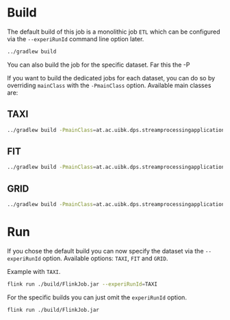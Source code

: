 # Build
The default build of this job is a monolithic job `ETL` which can be configured via the `--experiRunId` command line option later.

```bash
../gradlew build
```

You can also build the job for the specific dataset. Far this the -P

If you want to build the dedicated jobs for each dataset, you can do so by overriding `mainClass` with the `-PmainClass` option.
Available main classes are:

## TAXI

```bash
../gradlew build -PmainClass=at.ac.uibk.dps.streamprocessingapplications.etl.FlinkJobTAXI

```

## FIT

```bash
../gradlew build -PmainClass=at.ac.uibk.dps.streamprocessingapplications.etl.FlinkJobFIT
```

## GRID

```bash
../gradlew build -PmainClass=at.ac.uibk.dps.streamprocessingapplications.etl.FlinkJobGRID
```

# Run

If you chose the default build you can now specify the dataset via the `--experiRunId` option.
Available options: `TAXI`, `FIT` and `GRID`.

Example with `TAXI`.
```bash
flink run ./build/FlinkJob.jar --experiRunId=TAXI
```

For the specific builds you can just omit the `experiRunId` option.

```bash
flink run ./build/FlinkJob.jar
```
